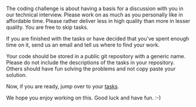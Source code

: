 The coding challenge is about having a basis for a discussion with you in our technical interview. 
Please work on as much as you personally like in affordable time. Please rather deliver less in high quality than more in lesser quality. You are free to skip tasks.

If you are finished with the tasks or have decided that you've spent enough time on it, 
send us an email and tell us where to find your work. 

Your code should be stored in a public git repository with a generic name. Please do not include the descriptions of the tasks in your repository. Others should have fun solving the problems and not copy paste your solution.

Now, if you are ready, jump over to your [tasks](TASKS.md).

We hope you enjoy working on this. Good luck and have fun. :-)
